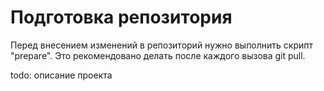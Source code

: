 # Подготовка репозитория

Перед внесением изменений в репозиторий нужно выполнить скрипт "prepare".
Это рекомендовано делать после каждого вызова git pull.


todo: описание проекта
